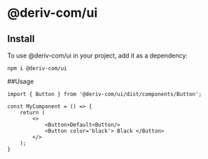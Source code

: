 # @deriv-com/ui

## Install
To use @deriv-com/ui in your project, add it as a dependency:
```
npm i @deriv-com/ui
```

##Usage

```
import { Button } from '@deriv-com/ui/dist/components/Button';

const MyComponent = () => {
    return (
        <>
            <Button>Default<Button/>
            <Button color='black'> Black </Button>
        </>
    );
}

```

